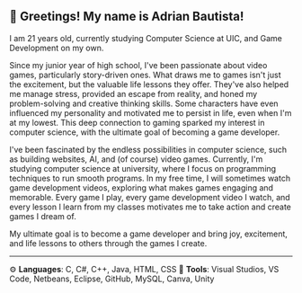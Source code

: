 ## 👋 Greetings! My name is Adrian Bautista!

I am 21 years old, currently studying Computer Science at UIC, and Game Development on my own. 

Since my junior year of high school, I've been passionate about video games, particularly story-driven ones. What draws me to games isn't just the excitement, but the valuable life lessons they offer. They've also helped me manage stress, provided an escape from reality, and honed my problem-solving and creative thinking skills. Some characters have even influenced my personality and motivated me to persist in life, even when I'm at my lowest. This deep connection to gaming sparked my interest in computer science, with the ultimate goal of becoming a game developer.

I've been fascinated by the endless possibilities in computer science, such as building websites, AI, and (of course) video games. Currently, I'm studying computer science at university, where I focus on programming techniques to run smooth programs. In my free time, I will sometimes watch game development videos, exploring what makes games engaging and memorable. Every game I play, every game development video I watch, and every lesson I learn from my classes motivates me to take action and create games I dream of.

My ultimate goal is to become a game developer and bring joy, excitement, and life lessons to others through the games I create.

-----------------------------------------------------------------------------------------------------------------------------------------------------------------------------------------------------------------------
⚙️ **Languages**: C, C#, C++, Java, HTML, CSS
🧰 **Tools**: Visual Studios, VS Code, Netbeans, Eclipse, GitHub, MySQL, Canva, Unity
